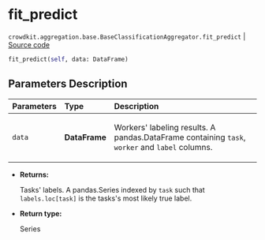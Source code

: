 # fit_predict
`crowdkit.aggregation.base.BaseClassificationAggregator.fit_predict` | [Source code](https://github.com/Toloka/crowd-kit/blob/v1.0.0/crowdkit/aggregation/base.py#L26)

```python
fit_predict(self, data: DataFrame)
```

## Parameters Description

| Parameters | Type | Description |
| :----------| :----| :-----------|
`data`|**DataFrame**|<p>Workers&#x27; labeling results. A pandas.DataFrame containing `task`, `worker` and `label` columns.</p>

* **Returns:**

  Tasks' labels.
A pandas.Series indexed by `task` such that `labels.loc[task]`
is the tasks's most likely true label.

* **Return type:**

  Series
